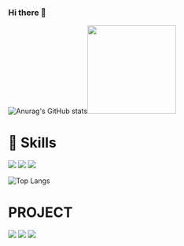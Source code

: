 ### Hi there 👋
![Anurag's GitHub stats](https://github-readme-stats.vercel.app/api?username=Ahrum&show_icons=true&theme=buefy)<img src="https://user-images.githubusercontent.com/https://user-images.githubusercontent.com/100992862/226613427-690a2bef-5467-45a1-b99d-7e6d66fedb6b.jpg)
" width="180"/>

# :muscle: Skills

<img src="https://img.shields.io/badge/HTML5-E34F26?style=flat-square&logo=HTML5&logoColor=white"/> <img src="https://img.shields.io/badge/CSS3-1572B6?style=flat-square&logo=CSS3&logoColor=white"/> <img src="https://img.shields.io/badge/JavaScript-F7DF1E?style=flat-square&logo=JavaScript&logoColor=white"/> 

![Top Langs](https://github-readme-stats.vercel.app/api/top-langs/?username=AhrumKim&layout=compact)

# PROJECT
<img src="https://img.shields.io/badge/HTML5-E34F26?style=flat-square&logo=HTML5&logoColor=white"/> <img src="https://img.shields.io/badge/CSS3-1572B6?style=flat-square&logo=CSS3&logoColor=white"/> <img src="https://img.shields.io/badge/JavaScript-F7DF1E?style=flat-square&logo=JavaScript&logoColor=white"/>


